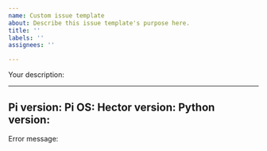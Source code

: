 ```yaml
---
name: Custom issue template
about: Describe this issue template's purpose here.
title: ''
labels: ''
assignees: ''

---
```


Your description:


--------------
Pi version:
Pi OS:
Hector version:
Python version:
--------------
Error message:
